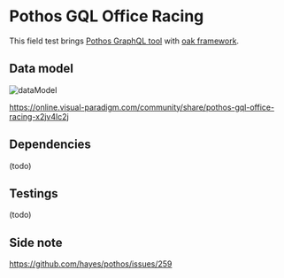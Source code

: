 # Pothos GQL Office Racing
This field test brings [Pothos GraphQL tool][Pothos] with [oak framework][oak].

## Data model

![dataModel](https://i.imgur.com/Dhd5grm.jpg)

https://online.visual-paradigm.com/community/share/pothos-gql-office-racing-x2jv4lc2j

## Dependencies

(todo)

## Testings

(todo)

## Side note

https://github.com/hayes/pothos/issues/259

<!-- Refs -->

[Pothos]: https://pothos-graphql.dev/
[oak]: https://oakserver.github.io/oak/
